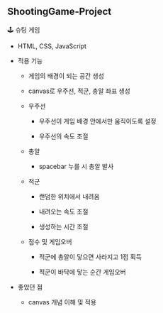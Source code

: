 <h2> ShootingGame-Project </h2>
<p> 🕹️ 슈팅 게임<p>

- HTML, CSS, JavaScript

- 적용 기능

  - 게임의 배경이 되는 공간 생성

  - canvas로 우주선, 적군, 총알 좌표 생성
  
  - 우주선

    - 우주선이 게임 배경 안에서만 움직이도록 설정

    - 우주선의 속도 조절
    
  - 총알

    - spacebar 누를 시 총알 발사
    
  - 적군
  
    - 랜덤한 위치에서 내려옴

    - 내려오는 속도 조절
  
    - 생성하는 시간 조절
  
  - 점수 및 게임오버
    
    - 적군에 총알이 닿으면 사라지고 1점 획득
    
    - 적군이 바닥에 닿는 순간 게임오버
  
- 좋았던 점

  - canvas 개념 이해 및 적용
  
